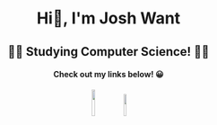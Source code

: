 <h1 align="center">Hi👋, I'm Josh Want</h1>
<h2 align="center">👨‍💻 Studying Computer Science! 👨‍💻</h2>
<h4 align="center">Check out my links below! 😀</h4>


<p align="center"><a href="https://www.youtube.com/@josh-want" target="_blank"><img src="https://badgen.net/badge/icon/YouTube/red/?icon=peertube&label" width="11%"></a>  <a href="https://twitter.com/JoshWant5" target="_blank"><img src="https://badgen.net/badge/icon/Twitter?icon=twitter&label" width="10%"></a> </p>



<!--
**joshwant/Joshwant** is a ✨ _special_ ✨ repository because its `README.md` (this file) appears on your GitHub profile.

Here are some ideas to get you started:

- 🔭 I’m currently working on ...
- 🌱 I’m currently learning ...
- 👯 I’m looking to collaborate on ...
- 🤔 I’m looking for help with ...
- 💬 Ask me about ...
- 📫 How to reach me: ...
- 😄 Pronouns: ...
- ⚡ Fun fact: ...
-->

